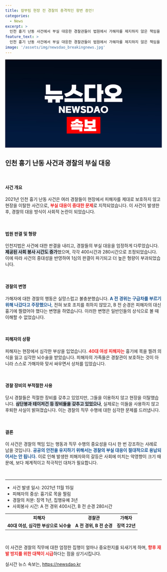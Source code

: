 ```yaml
---
title: 칼부림 현장 전 경찰의 충격적인 항변 증언!
categories:
  - News
excerpt: >
  인천 흉기 난동 사건에서 부실 대응한 경찰관들이 법원에서 가해자를 제지하지 않은 책임을 물어 더욱 높은 형량을 선고받았습니다. 피해자는 방치된 채 가족이 가해자와 싸우다 다쳤고, 그 과정에서 경찰의 무책임함이 드러나 논란이 일고 있습니다.
feature_text: >
  인천 흉기 난동 사건에서 부실 대응한 경찰관들이 법원에서 가해자를 제지하지 않은 책임을 물어 더욱 높은 형량을 선고받았습니다. 피해자는 방치된 채 가족이 가해자와 싸우다 다쳤고, 그 과정에서 경찰의 무책임함이 드러나 논란이 일고 있습니다.
image: '/assets/img/newsdao_breakingnews.jpg'
---
```


<p><img src="/assets/img/newsdao_breakingnews.jpg" alt="ranknews 속보" /></p>

<h2 data-ke-size="size26">인천 흉기 난동 사건과 경찰의 부실 대응</h2>

<p data-ke-size="size16">&nbsp;</p>

<h4>사건 개요</h4>

<p>2021년 인천 흉기 난동 사건은 여러 경찰들이 현장에서 피해자를 제대로 보호하지 않고 현장을 이탈한 사건으로, <b><span style="color: #ee2323;">부실 대응이 중대한 문제</span></b>로 지적되었습니다. 이 사건이 발생한 후, 경찰의 대응 방식이 사회적 논란이 되었습니다. </p>

<p data-ke-size="size16">&nbsp;</p>

<h4>법원 판결 및 형량</h4>

<p>인천지법은 사건에 대한 판결을 내리고, 경찰들의 부실 대응을 엄정하게 다루었습니다. <b><span style="background-color: #21538527;">제공된 사회 봉사 시간도 증가</span></b>했으며, 각각 400시간과 280시간으로 조정되었습니다. 이에 따라 사건의 중대성을 반영하여 1심의 판결이 파기되고 더 높은 형량이 부과되었습니다.</p>

<p data-ke-size="size16">&nbsp;</p>

<h4>경찰의 변명</h4>

<p>가해자에 대한 경찰의 행동은 실망스럽고 불충분했습니다. <b><span style="color: #1a5490;">A 전 경위는 구급차를 부르기 위해 나갔다고 주장했으나,</span></b> 전혀 보호 조치를 취하지 않았고, B 전 순경은 피해자의 대신 흉기에 찔렸어야 했다는 변명을 하였습니다. 이러한 변명은 일반인들의 상식으로 볼 때 이해할 수 없었습니다.</p>

<p data-ke-size="size16">&nbsp;</p>

<h4>피해자의 상황</h4>

<p>피해자는 현장에서 심각한 부상을 입었습니다. <b><span style="color: #ee2323;">40대 여성 피해자는</span></b> 흉기에 목을 찔려 의식을 잃고 심각한 뇌수술을 받았습니다. 피해자의 가족들은 경찰관이 보호하는 것이 아니라 스스로 가해자와 맞서 싸우면서 상처를 입었습니다.</p>

<p data-ke-size="size16">&nbsp;</p>

<h4>경찰 장비의 부적절한 사용</h4>

<p>당시 경찰들은 적절한 장비를 갖추고 있었지만, 그들을 이용하지 않고 현장을 이탈했습니다. <b><span style="background-color: #21538527;">삼단봉과 테이저건 등 장비들을 갖추고 있었으나</span></b>, 실제로는 이들을 사용하지 않고 후퇴한 사실이 밝혀졌습니다. 이는 경찰의 직무 수행에 대한 심각한 문제를 드러냅니다.</p>

<p data-ke-size="size16">&nbsp;</p>

<h4>결론</h4>

<p>이 사건은 경찰의 책임 있는 행동과 직무 수행의 중요성을 다시 한 번 강조하는 사례로 남을 것입니다. <b><span style="color: #1a5490;">공공의 안전을 유지하기 위해서는 경찰의 부실 대응이 절대적으로 용납되어서는 안 됩니다.</span></b> 이로 인해 발생한 피해자와의 갈등은 사회에 미치는 악영향이 크기 때문에, 보다 체계적이고 적극적인 대처가 필요합니다. </p>

<p data-ke-size="size16">&nbsp;</p> 

<hr> 

<ul>
<li>사건 발생 일시: 2021년 11월 15일</li>
<li>피해자의 중상: 흉기로 목을 찔림</li>
<li>경찰의 처분: 징역 1년, 집행유예 3년</li>
<li>사회봉사 시간: A 전 경위 400시간, B 전 순경 280시간</li>
</ul>

<table>
<tr>
<td style="text-align: center; height: 17px;"><b>피해자</b></td>
<td style="text-align: center; height: 17px;"><b>경찰관</b></td>
<td style="text-align: center; height: 17px;"><b>가해자</b></td>
</tr>

<tr>
<td style="text-align: center; height: 17px;"><b>40대 여성, 심각한 부상으로 뇌수술</b></td>
<td style="text-align: center; height: 17px;"><b>A 전 경위, B 전 순경</b></td>
<td style="text-align: center; height: 17px;"><b>징역 22년</b></td>
</tr>
</table>

<p data-ke-size="size16">&nbsp;</p> 

<p>이 사건은 경찰의 직무에 대한 엄정한 집행이 얼마나 중요한지를 되새기게 하며, <b><span style="color: #ee2323;">향후 재발 방지를 위한 대책이 시급</span></b>하다는 점을 상기시킵니다.</p>
실시간 뉴스 속보는, <a href="https://newsdao.kr" rel="dofollow">https://newsdao.kr</a>


